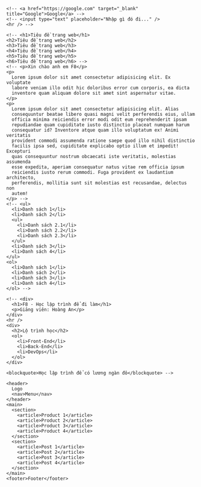 <!DOCTYPE html>
<html lang="en">
  <head>
    <meta charset="UTF-8" />
    <meta name="viewport" content="width=device-width, initial-scale=1.0" />
    <title>Trang web đầu tiên của tôi</title>
  </head>
  <body>
    <!-- <h1>Học lập trình không khó</h1> -->
    <!-- Ahihi
    <h2>Học lập trình quá khó</h2> -->
    <!--
    Đây là comment 
    -->
    <!-- Hoàng An -->
    <!-- <h2>Ahihi</h2>
    <span>Hoàng An</span>
    <a href="#">F8</a>
    <h1>F8</h1>
    <b>Học lập trình quá khó</b>
    <span>Học lập trình quá khó</span> -->

    <!-- <a href="https://google.com" target="_blank" title="Google">Google</a> -->
    <!-- <input type="text" placeholder="Nhập gì đó đi..." />
    <hr /> -->

    <!-- <h1>Tiêu đề trang web</h1>
    <h2>Tiêu đề trang web</h2>
    <h3>Tiêu đề trang web</h3>
    <h4>Tiêu đề trang web</h4>
    <h5>Tiêu đề trang web</h5>
    <h6>Tiêu đề trang web</h6> -->
    <!-- <p>Xin chào anh em F8</p>
    <p>
      Lorem ipsum dolor sit amet consectetur adipisicing elit. Ex voluptate
      labore veniam illo odit hic doloribus error cum corporis, ea dicta
      inventore quam aliquam dolore sit amet sint aspernatur vitae.
    </p>
    <p>
      Lorem ipsum dolor sit amet consectetur adipisicing elit. Alias
      consequuntur beatae libero quasi magni velit perferendis eius, ullam
      officia minima reiciendis error modi odit eum reprehenderit ipsam
      repudiandae quam cupiditate iusto distinctio placeat numquam harum
      consequatur id? Inventore atque quam illo voluptatum ex! Animi veritatis
      provident commodi assumenda ratione saepe quod illo nihil distinctio
      facilis ipsa sed, cupiditate explicabo optio illum et impedit! Excepturi
      quas consequuntur nostrum obcaecati iste veritatis, molestias assumenda
      esse expedita, aperiam consequatur natus vitae rem officia ipsum
      reiciendis iusto rerum commodi. Fuga provident ex laudantium architecto,
      perferendis, mollitia sunt sit molestias est recusandae, delectus non
      autem!
    </p> -->
    <!-- <ul>
      <li>Danh sách 1</li>
      <li>Danh sách 2</li>
      <ul>
        <li>Danh sách 2.1</li>
        <li>Danh sách 2.2</li>
        <li>Danh sách 2.3</li>
      </ul>
      <li>Danh sách 3</li>
      <li>Danh sách 4</li>
    </ul>
    <ol>
      <li>Danh sách 1</li>
      <li>Danh sách 2</li>
      <li>Danh sách 3</li>
      <li>Danh sách 4</li>
    </ol> -->

    <!-- <div>
      <h1>F8 - Học lập trình để đi làm</h1>
      <p>Giảng viên: Hoàng An</p>
    </div>
    <hr />
    <div>
      <h2>Lộ trình học</h2>
      <ol>
        <li>Front-End</li>
        <li>Back-End</li>
        <li>DevOps</li>
      </ol>
    </div>

    <blockquote>Học lập trình để có lương ngàn đô</blockquote> -->

    <header>
      Logo
      <nav>Menu</nav>
    </header>
    <main>
      <section>
        <article>Product 1</article>
        <article>Product 2</article>
        <article>Product 3</article>
        <article>Product 4</article>
      </section>
      <section>
        <article>Post 1</article>
        <article>Post 2</article>
        <article>Post 3</article>
        <article>Post 4</article>
      </section>
    </main>
    <footer>Footer</footer>

  </body>
</html>
